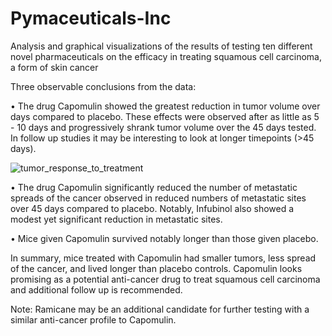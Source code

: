 # Pymaceuticals-Inc
Analysis and graphical visualizations of the results of testing ten different novel pharmaceuticals on the efficacy in treating squamous cell carcinoma, a form of skin cancer

Three observable conclusions from the data:

•	The drug Capomulin showed the greatest reduction in tumor volume over days compared to placebo. These effects were observed after as little as 5 - 10 days and progressively shrank tumor volume over the 45 days tested. In follow up studies it may be interesting to look at longer timepoints (>45 days). 

![tumor_response_to_treatment](https://user-images.githubusercontent.com/48166327/57977584-80958b80-79b0-11e9-91b4-e95b06fb69b6.png)


•	The drug Capomulin significantly reduced the number of metastatic spreads of the cancer observed in reduced numbers of metastatic sites over 45 days compared to placebo. Notably, Infubinol also showed a modest yet significant reduction in metastatic sites.

•	Mice given Capomulin survived notably longer than those given placebo.

In summary, mice treated with Capomulin had smaller tumors, less spread of the cancer, and lived longer than placebo controls.  Capomulin looks promising as a potential anti-cancer drug to treat squamous cell carcinoma and additional follow up is recommended. 
   
 Note: Ramicane may be an additional candidate for further testing with a similar anti-cancer profile to Capomulin.
